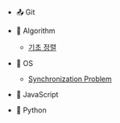 -	:outbox_tray: Git

-	:nail_care: Algorithm

	-	[기초 정렬](./docs/Algorithm/2019-09-18-basic_sorting.md)

-	:peach: OS

	-	[Synchronization Problem](./docs/OS/2019-09-25-Synchronization.md)

-	:lemon: JavaScript

-	:snake: Python

<!-- - :green_apple:  -->
